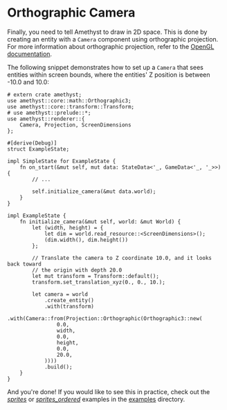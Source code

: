 # Orthographic Camera

Finally, you need to tell Amethyst to draw in 2D space. This is done by creating an entity with a `Camera` component using orthographic projection. For more information about orthographic projection, refer to the [OpenGL documentation][opengl_ortho].

The following snippet demonstrates how to set up a `Camera` that sees entities within screen bounds, where the entities' Z position is between -10.0 and 10.0:

```rust,edition2018,no_run,noplaypen
# extern crate amethyst;
use amethyst::core::math::Orthographic3;
use amethyst::core::transform::Transform;
# use amethyst::prelude::*;
use amethyst::renderer::{
    Camera, Projection, ScreenDimensions
};

#[derive(Debug)]
struct ExampleState;

impl SimpleState for ExampleState {
    fn on_start(&mut self, mut data: StateData<'_, GameData<'_, '_>>) {
        // ...

        self.initialize_camera(&mut data.world);
    }
}

impl ExampleState {
    fn initialize_camera(&mut self, world: &mut World) {
        let (width, height) = {
            let dim = world.read_resource::<ScreenDimensions>();
            (dim.width(), dim.height())
        };

        // Translate the camera to Z coordinate 10.0, and it looks back toward
        // the origin with depth 20.0
        let mut transform = Transform::default();
        transform.set_translation_xyz(0., 0., 10.);

        let camera = world
            .create_entity()
            .with(transform)
            .with(Camera::from(Projection::Orthographic(Orthographic3::new(
                0.0,
                width,
                0.0,
                height,
                0.0,
                20.0,
            ))))
            .build();
    }
}
```

And you're done! If you would like to see this in practice, check out the [*sprites*][ex_sprites] or [*sprites_ordered*][ex_ordered] examples in the [examples][ex_all] directory.

[ex_all]: https://github.com/amethyst/amethyst/tree/master/examples
[ex_ordered]: https://github.com/amethyst/amethyst/tree/master/examples/sprites_ordered
[ex_sprites]: https://github.com/amethyst/amethyst/tree/master/examples/sprites
[opengl_ortho]: https://opengl-notes.readthedocs.io/en/latest/topics/transforms/viewing.html#orthographic-projection

